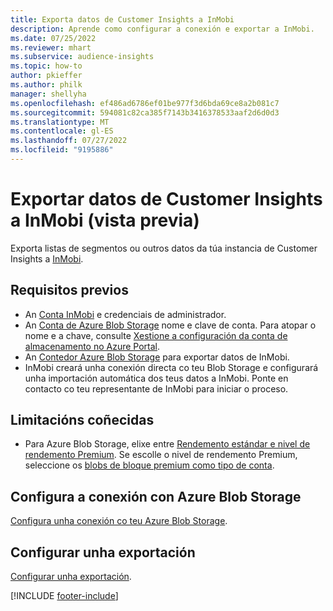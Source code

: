 ```yaml
---
title: Exporta datos de Customer Insights a InMobi
description: Aprende como configurar a conexión e exportar a InMobi.
ms.date: 07/25/2022
ms.reviewer: mhart
ms.subservice: audience-insights
ms.topic: how-to
author: pkieffer
ms.author: philk
manager: shellyha
ms.openlocfilehash: ef486ad6786ef01be977f3d6bda69ce8a2b081c7
ms.sourcegitcommit: 594081c82ca385f7143b3416378533aaf2d6d0d3
ms.translationtype: MT
ms.contentlocale: gl-ES
ms.lasthandoff: 07/27/2022
ms.locfileid: "9195886"
---
```

# <a name="export-customer-insights-data-to-inmobi-preview"></a>Exportar datos de Customer Insights a InMobi (vista previa)

Exporta listas de segmentos ou outros datos da túa instancia de Customer Insights a [InMobi](https://www.inmobi.com/).

## <a name="prerequisites"></a>Requisitos previos

- An [Conta InMobi](https://www.inmobi.com/) e credenciais de administrador.
- An [Conta de Azure Blob Storage](/azure/storage/blobs/create-data-lake-storage-account) nome e clave de conta. Para atopar o nome e a chave, consulte [Xestione a configuración da conta de almacenamento no Azure Portal](/azure/storage/common/storage-account-manage).
- An [Contedor Azure Blob Storage](/azure/storage/blobs/storage-quickstart-blobs-portal#create-a-container) para exportar datos de InMobi.
- InMobi creará unha conexión directa co teu Blob Storage e configurará unha importación automática dos teus datos a InMobi. Ponte en contacto co teu representante de InMobi para iniciar o proceso.

## <a name="known-limitations"></a>Limitacións coñecidas

- Para Azure Blob Storage, elixe entre [Rendemento estándar e nivel de rendemento Premium](/azure/storage/blobs/storage-blob-performance-tiers). Se escolle o nivel de rendemento Premium, seleccione os [blobs de bloque premium como tipo de conta](/azure/storage/common/storage-account-overview#types-of-storage-accounts).

## <a name="set-up-connection-to-azure-blob-storage"></a>Configura a conexión con Azure Blob Storage

[Configura unha conexión co teu Azure Blob Storage](export-azure-blob-storage.md).

## <a name="configure-an-export"></a>Configurar unha exportación

[Configurar unha exportación](export-azure-blob-storage.md#configure-an-export).

[!INCLUDE [footer-include](includes/footer-banner.md)]
